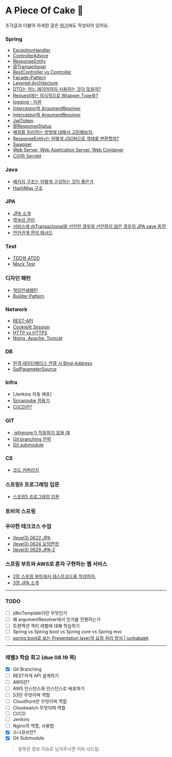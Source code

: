 # A Piece Of Cake 🍰
조각글과 더불어 자세한 글은 [여기](https://joanne.tistory.com)에도 작성되어 있어요.

### Spring
- [ExceptionHandler](spring/ExceptionHandler.md)
- [ControllerAdvice](spring/ControllerAdvice.md)
- [ResponseEntity](spring/ResponseEntity.md)
- [@Transactional](network/Transactional.md)
- [RestController vs Controller](spring/RestController-Controller.md)
- [Facade-Pattern](design-pattern/Facade-Pattern.md)
- [Layered-Architecture](spring/Layered-Architecture.md)
- [DTO는 어느 레이어까지 사용하는 것이 맞을까?](spring/When-To-Use-DTO.md)
- [Request에는 의식적으로 Wrapper Type을?](spring/Request-With-Wrapper.md)
- [logging - 미완](spring/logger.md)
- [Interceptor와 ArgumentResolver](spring/interceptor-argumentResolver.md)
- [Interceptor와 ArgumentResolver](spring/interceptor-argumentResolver-detail.md)
- [JwtToken](spring/jwt.md)
- [@ResponseStatus](spring/responseStatus-annotation.md)
- [예외를 처리하는 방법에 대해서 고민해보자.](spring/handle-exception.md)
- [ResponseEntity는 어떻게 JSON으로 객체를 변환할까?](spring/how-to-convert-json-in-response-entity.md)
- [Swagger](spring/swagger.md)
- [Web Server, Web Application Server, Web Container](spring/webServer-WAS-Container.md)
- [CGI와 Servlet](spring/cgi-servlet.md)

### Java
- [패키지 구조는 어떻게 구성하는 것이 좋은가](java/package.md)
- [HashMap 구조](java/about-hashMap.md)

### JPA
- [JPA 소개](jpa/chap1-introduce-jpa.md)
- [영속성 관리](jpa/chap3-persistence.md)
- [서비스에 @Transactional을 선언한 경우와 선언하지 않은 경우의 JPA save 동작](jpa/@Transactional_or_not.md)  
- [연관관계 편의 메서드](jpa/association_method.md)

### Test
- [TDD와 ATDD](test/TDD-ATDD.md)
- [Mock Test](test/mock-test.md)

### 디자인 패턴
- [책임연쇄패턴](design-pattern/책임연쇄패턴.md)
- [Builder Pattern](design-pattern/빌더패턴.md)

### Network
- [REST-API](network/REST-API.md)
- [Cookie와 Session](network/Cookie-Session.md)
- [HTTP vs HTTPS](network/Http_Https.md)
- [Nginx, Apache, Tomcat](network/nginx_apache_tomcat.md)

### DB
- [원격 데이터베이스 연결 시 Bind-Address](db/remote-db-bind-address.md)
- [SqlParameterSource](db/sqlParameterSource.md)

### Infra
- [Jenkins 자동 배포]
- [Sonarqube 적용기](infra/sonarqube.md)
- [CI/CD란?](infra/ci-cd.md)

### GIT
- [.gitignore가 작동하지 않을 때](git/gitignore-작동하지-않을-때.md)
- [Git branching 전략](git/git-branching.md)
- [Git submodule](git/git-submodule.md)

### CS
- [코드 커버리지](cs/code-coverage.md)

### 스프링5 프로그래밍 입문
- [스프링5 프로그래밍 입문](https://github.com/seovalue/spring5-programming-introduction/tree/seovalue/joanne)

### 토비의 스프링

### 우아한 테크코스 수업
* [(level3) 0622 JPA](lecture/0622.md)
* [(level3) 0624 모의면접](lecture/0624.md)
* [(level3) 0629 JPA-2](lecture/0629.md)


### 스프링 부트와 AWS로 혼자 구현하는 웹 서비스
* [2장 스프링 부트에서 테스트코드를 작성하자.](git/chap2-springboot-aws.md)
* [3장 JPA 소개](git/chap3-springboot-aws.md)


---


### TODO
- [ ] jdbcTemplate이란 무엇인가
- [ ] 왜 argumentResolver에서 인가를 진행하는가
- [ ] 트랜잭션 격리 레벨에 대해 학습하기
- [ ] Spring vs Spring boot vs Spring core vs Spring mvc
- [ ] [spring boot로 보는 Presentation layer의 요청 처리 방식 | junhabaek](https://tech.junhabaek.net/%EB%B0%B1%EC%97%94%EB%93%9C-%EC%84%9C%EB%B2%84-%EC%95%84%ED%82%A4%ED%85%8D%EC%B2%98-presentation-layer-1-%EC%9A%94%EC%B2%AD-%EB%B0%A9%EC%8B%9D%EC%97%90-%EB%94%B0%EB%A5%B8-variation-353fe464bdb4#8810)

---

### 레벨3 학습 회고 (due 08.19 목)
- [x] Git Branching
- [ ] REST하게 API 설계하기
- [ ] AWS란?
- [ ] AWS 인스턴스와 인스턴스로 배포하기
- [ ] S3란 무엇이며 역할
- [ ] Cloudfront란 무엇이며 역할
- [ ] Cloudwatch 무엇이며 역할
- [ ] CI/CD
- [ ] Jenkins
- [ ] Nginx의 역할, 사용법
- [x] 소나큐브란?
- [x] Git Submodule

> 잘못된 정보 이슈로 남겨주시면 커피 사드림.
